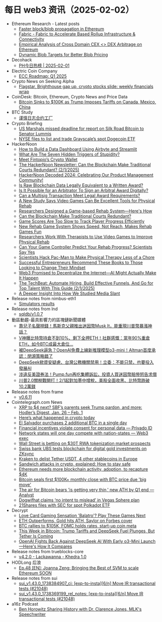 # 每日 web3 资讯（2025-02-02）

- Ethereum Research - Latest posts
  - [Faster block/blob propagation in Ethereum](https://ethresear.ch/t/faster-block-blob-propagation-in-ethereum/21370?page=2#post_30)
  - [Fabric - Fabric to Accelerate Based Rollup Infrastructure & Connectivity](https://ethresear.ch/t/fabric-fabric-to-accelerate-based-rollup-infrastructure-connectivity/21640#post_3)
  - [Empirical Analysis of Cross Domain CEX <> DEX Arbitrage on Ethereum](https://ethresear.ch/t/empirical-analysis-of-cross-domain-cex-dex-arbitrage-on-ethereum/17620#post_10)
  - [Dynamic Blob Targets for Better Blob Pricing](https://ethresear.ch/t/dynamic-blob-targets-for-better-blob-pricing/20687#post_7)
- Decohack
  - [PH今日热榜 | 2025-02-01](https://decohack.com/producthunt-daily-2025-02-01/)
- Electric Coin Company
  - [ECC Roadmap: Q1 2025](https://electriccoin.co/blog/ecc-roadmap-q1-2025/)
- Crypto News on Seeking Alpha
  - [Flagstar, Brighthouse gap up, crypto stocks slide: weekly financials wrap](https://seekingalpha.com/news/4401657-flagstar-brighthouse-gap-up-crypto-stocks-slide-weekly-financials-wrap?utm_source=feed_news_crypto&utm_medium=referral&feed_item_type=news)
- CoinDesk: Bitcoin, Ethereum, Crypto News and Price Data
  - [Bitcoin Sinks to $100K as Trump Imposes Tariffs on Canada, Mexico, China](https://www.coindesk.com/policy/2025/02/01/bitcoin-sinks-to-usd100k-as-trump-imposes-tariffs-on-canada-mexico-china)
- BTC Study
  - [谨慎日志合约工厂](https://www.btcstudy.org/2025/02/01/discreet-log-contract-factories-by-conduition/)
- Crypto Briefing
  - [US Marshals missed deadline for report on Silk Road Bitcoin to Senator Lummis](https://cryptobriefing.com/us-marshals-bitcoin-report-deadline/)
  - [NYSE files to list and trade Grayscale’s spot Dogecoin ETF](https://cryptobriefing.com/grayscales-dogecoin-etf-nyse-arca/)
- HackerNoon
  - [How to Build a Data Dashboard Using Airbyte and Streamlit](https://hackernoon.com/how-to-build-a-data-dashboard-using-airbyte-and-streamlit?source=rss)
  - [What Are The Seven Hidden Triggers of Stupidity?](https://hackernoon.com/what-are-the-seven-hidden-triggers-of-stupidity?source=rss)
  - [Meet Fintopio’s Crypto Wallet](https://hackernoon.com/meet-fintopios-crypto-wallet?source=rss)
  - [The HackerNoon Newsletter: Can the Blockchain Make Traditional Courts Redundant? (2/1/2025)](https://hackernoon.com/2-1-2025-newsletter?source=rss)
  - [HackerNoon Decoded 2024: Celebrating Our Product Management Community!](https://hackernoon.com/hackernoon-decoded-2024-celebrating-our-product-management-community?source=rss)
  - [Is Raw Blockchain Data Legally Equivalent to a Written Award?](https://hackernoon.com/is-raw-blockchain-data-legally-equivalent-to-a-written-award?source=rss)
  - [Is It Possible for an Arbitrator To Sign an Arbitral Award Digitally?](https://hackernoon.com/is-it-possible-for-an-arbitrator-to-sign-an-arbitral-award-digitally?source=rss)
  - [Can a Multisig Transaction Meet Legal Award Requirements?](https://hackernoon.com/can-a-multisig-transaction-meet-legal-award-requirements?source=rss)
  - [A New Study Says Video Games Can Be Excellent Tools for Physical Rehab](https://hackernoon.com/a-new-study-says-video-games-can-be-excellent-tools-for-physical-rehab?source=rss)
  - [Researchers Designed a Game-based Rehab System—Here's How](https://hackernoon.com/researchers-designed-a-game-based-rehab-systemheres-how?source=rss)
  - [Can the Blockchain Make Traditional Courts Redundant?](https://hackernoon.com/can-the-blockchain-make-traditional-courts-redundant?source=rss)
  - [Game Scores Are Too Slow to Track Player Progress Efficiently](https://hackernoon.com/game-scores-are-too-slow-to-track-player-progress-efficiently?source=rss)
  - [New Rehab Game System Shows Speed, Not Reach, Makes Rehab Games Fun](https://hackernoon.com/new-rehab-game-system-shows-speed-not-reach-makes-rehab-games-fun?source=rss)
  - [Researchers Work With Therapists to Use Video Games to Improve Physical Rehab](https://hackernoon.com/researchers-work-with-therapists-to-use-video-games-to-improve-physical-rehab?source=rss)
  - [Can Your Game Controller Predict Your Rehab Progress? Scientists Say Yes](https://hackernoon.com/can-your-game-controller-predict-your-rehab-progress-scientists-say-yes?source=rss)
  - [Scientists Hack Pac-Man to Make Physical Therapy Less of a Chore](https://hackernoon.com/scientists-hack-pac-man-to-make-physical-therapy-less-of-a-chore?source=rss)
  - [Successful Entrepreneurs Recommend These Books to Those Looking to Change Their Mindset](https://hackernoon.com/successful-entrepreneurs-recommend-these-books-to-those-looking-to-change-their-mindset?source=rss)
  - [Web3 Promised to Decentralize the Internet—AI Might Actually Make It Happen](https://hackernoon.com/web3-promised-to-decentralize-the-internetai-might-actually-make-it-happen?source=rss)
  - [The TechBeat: Automate Hiring, Build Effective Funnels, And Go for Top Talent With This Guide (2/1/2025)](https://hackernoon.com/2-1-2025-techbeat?source=rss)
  - [A Deeper Insight Into How We Studied Media Slant](https://hackernoon.com/a-deeper-insight-into-how-we-studied-media-slant?source=rss)
- Release notes from nimbus-eth1
  - [Simulators results](https://github.com/status-im/nimbus-eth1/releases/tag/sim-stat)
- Release notes from lnd
  - [sqldb/v1.0.7](https://github.com/lightningnetwork/lnd/releases/tag/sqldb%2Fv1.0.7)
- 動區動趨-最具影響力的區塊鏈新聞媒體
  - [靠兒子名聲撈錢！馬斯克父親推出迷因幣Musk It，能重現川普幣暴漲神話？](https://www.blocktempo.com/elon-musks-father-launches-meme-coin/)
  - [V神曝比特幣持倉不到10%、剩下全押ETH！社群感慨：當年90%重倉ETH，如今BTC成最大倉位…](https://www.blocktempo.com/vitalik-buterin-reveals-his-holdings/)
  - [被DeepSeek逼急？OpenAI免費上線新推理模型o3-mini！Altman首度承認：閉源策略錯了](https://www.blocktempo.com/altman-admits-openai-on-wrong-side/)
  - [DeepSeek掀資安疑慮、台灣公務機關禁用！立委：不能只禁，也要投入發展AI](https://www.blocktempo.com/taiwan-bans-government-use-of-deepseek/)
  - [涉違反美證券法！Pump.fun再吃集體訴訟，投資人買迷因幣賠慘怒告求償](https://www.blocktempo.com/pumpfun-hit-with-federal-lawsuit/)
  - [川普2.0關稅戰開打！2/1起對加墨中增稅，美股全面收黑、比特幣跌破10.2萬鎂](https://www.blocktempo.com/trump-tariff-promise-snuffs-out-bitcoin-rally/)
- Release notes from frame
  - [v0.6.11](https://github.com/floating/frame/releases/tag/v0.6.11)
- Cointelegraph.com News
  - [XRP to $4 next? SBF’s parents seek Trump pardon, and more: Hodler’s Digest, Jan. 26 – Feb. 1](https://cointelegraph.com/magazine/xrp-analyst-price-sbf-parents-trump-pardon-kraken-staking-hodlers-digest/?utm_source=rss_feed&utm_medium=rss&utm_campaign=rss_partner_inbound)
  - [Here’s what happened in crypto today](https://cointelegraph.com/news/what-happened-in-crypto-today?utm_source=rss_feed&utm_medium=rss&utm_campaign=rss_partner_inbound)
  - [El Salvador purchases 2 additional BTC in a single day](https://cointelegraph.com/news/el-salvador-purchases-2-additional-btc-one-day?utm_source=rss_feed&utm_medium=rss&utm_campaign=rss_partner_inbound)
  - [Financial incentives violate consent for personal data — Privado ID](https://cointelegraph.com/news/financial-incentives-violate-consent-personal-data-privado-id?utm_source=rss_feed&utm_medium=rss&utm_campaign=rss_partner_inbound)
  - [Network states will one day compete with nation-states — Web3 exec](https://cointelegraph.com/news/network-states-will-compete-with-countries-web3-exec?utm_source=rss_feed&utm_medium=rss&utm_campaign=rss_partner_inbound)
  - [Wall Street is betting on $30T RWA tokenization market prospects](https://cointelegraph.com/news/wall-street-is-betting-on-30-t-rwa-tokenization?utm_source=rss_feed&utm_medium=rss&utm_campaign=rss_partner_inbound)
  - [Swiss bank UBS tests blockchain for digital gold investments on ZKsync](https://cointelegraph.com/news/ubs-blockchain-gold-investment-zksync-ethereum?utm_source=rss_feed&utm_medium=rss&utm_campaign=rss_partner_inbound)
  - [Kraken to delist Tether USDT, 4 other stablecoins in Europe](https://cointelegraph.com/news/kraken-usdt-delisting-europe-mica-stablecoin-compliance?utm_source=rss_feed&utm_medium=rss&utm_campaign=rss_partner_inbound)
  - [Sandwich attacks in crypto, explained: How to stay safe](https://cointelegraph.com/explained/sandwich-attacks-in-crypto-explained-how-to-stay-safe?utm_source=rss_feed&utm_medium=rss&utm_campaign=rss_partner_inbound)
  - [Ethereum needs more blockchain activity, adoption, to recapture $4K](https://cointelegraph.com/news/ethereum-needs-blockchain-growth-to-reclaim-all-time-high?utm_source=rss_feed&utm_medium=rss&utm_campaign=rss_partner_inbound)
  - [Bitcoin seals first $100K+ monthly close with BTC price due &#039;big move&#039;](https://cointelegraph.com/news/bitcoin-seals-first-monthly-close-over-100k-btc-price?utm_source=rss_feed&utm_medium=rss&utm_campaign=rss_partner_inbound)
  - [The air for Bitcoin bears &#039;is getting very thin,&#039; new ATH by Q1 end — Analyst](https://cointelegraph.com/news/bitcoin-btc-price-new-all-time-highs-swyftx-crypto-analyst?utm_source=rss_feed&utm_medium=rss&utm_campaign=rss_partner_inbound)
  - [Dogwifhat claims ‘no intent to mislead’ in Vegas Sphere plan](https://cointelegraph.com/news/dogwifhat-wif-responds-las-vegas-sphere-fan-plans-no-intent-to-mislead?utm_source=rss_feed&utm_medium=rss&utm_campaign=rss_partner_inbound)
  - [21Shares files with SEC for spot Polkadot ETF](https://cointelegraph.com/news/21shares-filing-spot-polkadot-etf-united-states-sec?utm_source=rss_feed&utm_medium=rss&utm_campaign=rss_partner_inbound)
- Decrypt
  - [Love Card Gaming Sensation 'Balatro'? Play These Games Next](https://decrypt.co/303501/top-card-games-play-love-balatro)
  - [ETH Outperforms, Gold hits ATH, Saylor on Forbes cover](https://decrypt.co/videos/interviews/97hOsHhb/eth-outperforms-gold-hits-ath-saylor-on-forbes-cover)
  - [BTC rallies to $105K, FOMC holds rates, start-up coin meta](https://decrypt.co/videos/interviews/Q8d0q9xw/btc-rallies-to-105k-fomc-holds-rates-start-up-coin-meta)
  - [This Week in Bitcoin: Trump Tariffs and DeepSeek Fuel Plunges, But Tether Is Coming](https://decrypt.co/303840/this-week-bitcoin-trump-tariffs-deepseek-tether-usdt)
  - [OpenAI Fights Back Against DeepSeek AI With Early o3-Mini Launch—Here's How It Compares](https://decrypt.co/303970/openai-o3-mini-early-launch-first-tests-deepseek)
- Release notes from trueblocks-core
  - [v4.2.0 - Lackawanna - Khedra 1.0](https://github.com/TrueBlocks/trueblocks-core/releases/tag/v4.2.0)
- HODLong 后浪
  - [Ep.48 [EN]: Joanna Zeng: Bringing the Best of SVM to scale Ethereum SOON](https://hodlong-hou-lang.simplecast.com/episodes/ep48-en-joanna-zeng-soon-1jxDyxhz)
- Release notes from sui
  - [sui_v1.43.0_1738384907_ci: [exp-to-insta][6/n] Move IR transactional tests  (#21048)](https://github.com/MystenLabs/sui/releases/tag/sui_v1.43.0_1738384907_ci)
  - [sui_v1.43.0_1738369199_rel_notes: [exp-to-insta][6/n] Move IR transactional tests  (#21048)](https://github.com/MystenLabs/sui/releases/tag/sui_v1.43.0_1738369199_rel_notes)
- a16z Podcast
  - [Ben Horowitz Sharing History with Dr. Clarence Jones, MLK's Speechwriter](https://a16z.simplecast.com/episodes/ben-horowitz-sharing-history-with-dr-clarence-jones-mlks-speechwriter-dZ9LmgWY)
